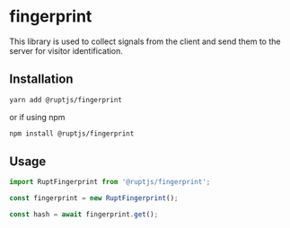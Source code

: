 # fingerprint

This library is used to collect signals from the client and send them to the server for visitor identification.

## Installation

```bash
yarn add @ruptjs/fingerprint
```

or if using npm

```bash
npm install @ruptjs/fingerprint
```

## Usage

```ts
import RuptFingerprint from '@ruptjs/fingerprint';

const fingerprint = new RuptFingerprint();

const hash = await fingerprint.get();
```
